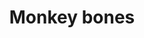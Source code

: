 ---
layout: item
title: Monkey bones
item-id: 3185
datatable: true
id: 3185
name: "Monkey bones"
members: true
lowalch: 0
highalch: 0
examine: "These are smallish monkey bones. They smell extremely nauseating."
monsters:
  - id: 5281
    name: "Monkey Zombie"
    members: true
    combat_level: 98
    wiki_url: "https://oldschool.runescape.wiki/w/Monkey_Zombie#Level_98"
    drops:
      - quantity: "1"
        rarity: 1
    image: "https://oldschool.runescape.wiki/images/8/86/Monkey_Zombie.png?72060"
  - id: 5282
    name: "Monkey Zombie"
    members: true
    combat_level: 129
    wiki_url: "https://oldschool.runescape.wiki/w/Monkey_Zombie#Level_129"
    drops:
      - quantity: "1"
        rarity: 1
    image: "https://oldschool.runescape.wiki/images/8/86/Monkey_Zombie.png?72060"
  - id: 5283
    name: "Monkey Zombie"
    members: true
    combat_level: 82
    wiki_url: "https://oldschool.runescape.wiki/w/Monkey_Zombie#Level_82"
    drops:
      - quantity: "1"
        rarity: 1
    image: "https://oldschool.runescape.wiki/images/8/86/Monkey_Zombie.png?72060"
---